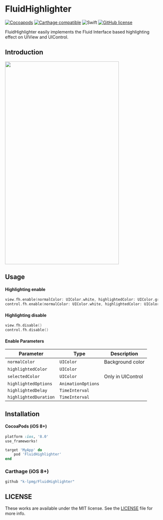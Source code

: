 # FluidHighlighter
[![Cocoapods](https://img.shields.io/cocoapods/v/FluidHighlighter.svg?style=flat)](https://cocoapods.org/pods/FluidHighlighter)
[![Carthage compatible](https://img.shields.io/badge/Carthage-compatible-4BC51D.svg?style=flat)](https://github.com/Carthage/Carthage)
![Swift](https://img.shields.io/badge/Swift-4.2-orange.svg)
[![GitHub license](https://img.shields.io/badge/license-MIT-lightgrey.svg?style=flat)](https://raw.githubusercontent.com/k-lpmg/FluidHighlighter/master/LICENSE)

FluidHighlighter easily implements the Fluid Interface based highlighting effect on UIView and UIControl.

## Introduction
<img src="https://user-images.githubusercontent.com/15151687/52348602-13489500-2a68-11e9-9997-343d9401880c.gif" width="375" height="667">

## Usage

#### Highlighting enable
```swift
view.fh.enable(normalColor: UIColor.white, highlightedColor: UIColor.gray)
control.fh.enable(normalColor: UIColor.white, highlightedColor: UIColor.gray)
```

#### Highlighting disable
```swift
view.fh.disable()
control.fh.disable()
```

#### Enable Parameters

| Parameter | Type | Description |
| --- | --- | --- |
| `normalColor` | `UIColor` | Background color |
| `highlightedColor` | `UIColor`
| `selectedColor` | `UIColor` | Only in UIControl |
| `highlightedOptions` | `AnimationOptions`
| `highlightedDelay` | `TimeInterval`
| `highlightedDuration` | `TimeInterval` 


## Installation

#### CocoaPods (iOS 8+)

```ruby
platform :ios, '8.0'
use_frameworks!

target 'MyApp' do
    pod 'FluidHighlighter'
end
```

### Carthage (iOS 8+)

```ruby
github "k-lpmg/FluidHighlighter"
```


## LICENSE

These works are available under the MIT license. See the [LICENSE][license] file
for more info.

[license]: LICENSE
